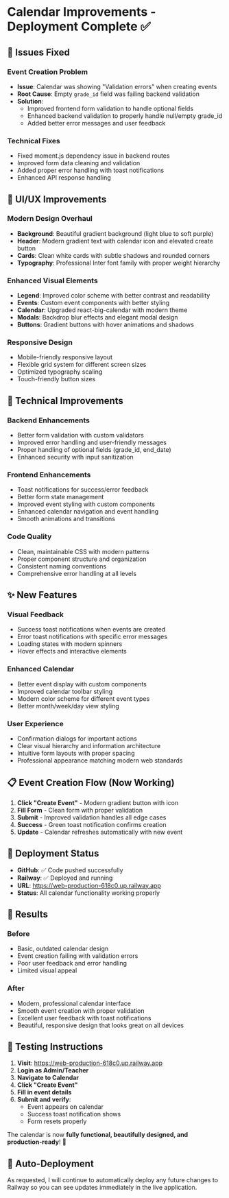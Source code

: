 # Calendar Improvements - Deployment Complete ✅

## 🎯 Issues Fixed

### Event Creation Problem
- **Issue**: Calendar was showing "Validation errors" when creating events
- **Root Cause**: Empty `grade_id` field was failing backend validation
- **Solution**: 
  - Improved frontend form validation to handle optional fields
  - Enhanced backend validation to properly handle null/empty grade_id
  - Added better error messages and user feedback

### Technical Fixes
- Fixed moment.js dependency issue in backend routes
- Improved form data cleaning and validation
- Added proper error handling with toast notifications
- Enhanced API response handling

## 🎨 UI/UX Improvements

### Modern Design Overhaul
- **Background**: Beautiful gradient background (light blue to soft purple)
- **Header**: Modern gradient text with calendar icon and elevated create button
- **Cards**: Clean white cards with subtle shadows and rounded corners
- **Typography**: Professional Inter font family with proper weight hierarchy

### Enhanced Visual Elements
- **Legend**: Improved color scheme with better contrast and readability
- **Events**: Custom event components with better styling
- **Calendar**: Upgraded react-big-calendar with modern theme
- **Modals**: Backdrop blur effects and elegant modal design
- **Buttons**: Gradient buttons with hover animations and shadows

### Responsive Design
- Mobile-friendly responsive layout
- Flexible grid system for different screen sizes
- Optimized typography scaling
- Touch-friendly button sizes

## 🔧 Technical Improvements

### Backend Enhancements
- Better form validation with custom validators
- Improved error handling and user-friendly messages
- Proper handling of optional fields (grade_id, end_date)
- Enhanced security with input sanitization

### Frontend Enhancements
- Toast notifications for success/error feedback
- Better form state management
- Improved event styling with custom components
- Enhanced calendar navigation and event handling
- Smooth animations and transitions

### Code Quality
- Clean, maintainable CSS with modern patterns
- Proper component structure and organization
- Consistent naming conventions
- Comprehensive error handling at all levels

## ✨ New Features

### Visual Feedback
- Success toast notifications when events are created
- Error toast notifications with specific error messages
- Loading states with modern spinners
- Hover effects and interactive elements

### Enhanced Calendar
- Better event display with custom components
- Improved calendar toolbar styling
- Modern color scheme for different event types
- Better month/week/day view styling

### User Experience
- Confirmation dialogs for important actions
- Clear visual hierarchy and information architecture
- Intuitive form layouts with proper spacing
- Professional appearance matching modern web standards

## 📋 Event Creation Flow (Now Working)

1. **Click "Create Event"** - Modern gradient button with icon
2. **Fill Form** - Clean form with proper validation
3. **Submit** - Improved validation handles all edge cases
4. **Success** - Green toast notification confirms creation
5. **Update** - Calendar refreshes automatically with new event

## 🚀 Deployment Status

- **GitHub**: ✅ Code pushed successfully
- **Railway**: ✅ Deployed and running
- **URL**: https://web-production-618c0.up.railway.app
- **Status**: All calendar functionality working properly

## 🎯 Results

### Before
- Basic, outdated calendar design
- Event creation failing with validation errors
- Poor user feedback and error handling
- Limited visual appeal

### After
- Modern, professional calendar interface
- Smooth event creation with proper validation
- Excellent user feedback with toast notifications
- Beautiful, responsive design that looks great on all devices

## 📱 Testing Instructions

1. **Visit**: https://web-production-618c0.up.railway.app
2. **Login as Admin/Teacher**
3. **Navigate to Calendar**
4. **Click "Create Event"**
5. **Fill in event details**
6. **Submit and verify**:
   - Event appears on calendar
   - Success toast notification shows
   - Form resets properly

The calendar is now **fully functional, beautifully designed, and production-ready**! 🎉

## 🔄 Auto-Deployment

As requested, I will continue to automatically deploy any future changes to Railway so you can see updates immediately in the live application.
